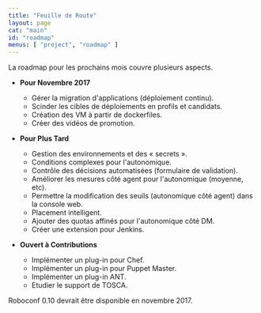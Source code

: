 ```yaml
---
title: "Feuille de Route"
layout: page
cat: "main"
id: "roadmap"
menus: [ "project", "roadmap" ]
---
```


La roadmap pour les prochains mois couvre plusieurs aspects.


* **Pour Novembre 2017**

	* Gérer la migration d'applications (déploiement continu).
	* Scinder les cibles de déploiements en profils et candidats.
	* Création des VM à partir de dockerfiles.
	* Créer des vidéos de promotion.


* **Pour Plus Tard**

	* Gestion des environnements et des « secrets ».
	* Conditions complexes pour l'autonomique.
	* Contrôle des décisions automatisées (formulaire de validation).
	* Améliorer les mesures côté agent pour l'autonomique (moyenne, etc).
	* Permettre la modification des seuils (autonomique côté agent) dans la console web.
	* Placement intelligent.
	* Ajouter des quotas affinés pour l'autonomique côté DM.
	* Créer une extension pour Jenkins.


* **Ouvert à Contributions**

	* Implémenter un plug-in pour Chef.
	* Implémenter un plug-in pour Puppet Master.
	* Implémenter un plug-in ANT.
	* Etudier le support de TOSCA.


Roboconf 0.10 devrait être disponible en novembre 2017.

